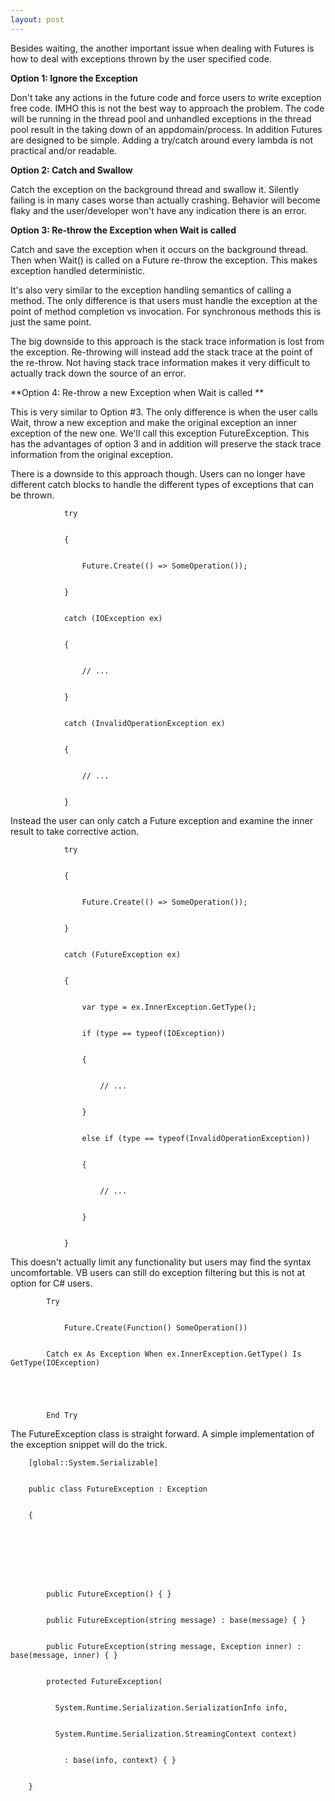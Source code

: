 ```yaml
---
layout: post
---
```

Besides waiting, the another important issue when dealing with Futures is how
to deal with exceptions thrown by the user specified code.

**Option 1: Ignore the Exception**

Don't take any actions in the future code and force users to write exception
free code. IMHO this is not the best way to approach the problem. The code
will be running in the thread pool and unhandled exceptions in the thread pool
result in the taking down of an appdomain/process. In addition Futures are
designed to be simple. Adding a try/catch around every lambda is not
practical and/or readable.

**Option 2: Catch and Swallow**

Catch the exception on the background thread and swallow it. Silently failing
is in many cases worse than actually crashing. Behavior will become flaky and
the user/developer won't have any indication there is an error.

**Option 3: Re-throw the Exception when Wait is called**

Catch and save the exception when it occurs on the background thread. Then
when Wait() is called on a Future re-throw the exception. This makes
exception handled deterministic.

It's also very similar to the exception handling semantics of calling a
method. The only difference is that users must handle the exception at the
point of method completion vs invocation. For synchronous methods this is
just the same point.

The big downside to this approach is the stack trace information is lost from
the exception. Re-throwing will instead add the stack trace at the point of
the re-throw. Not having stack trace information makes it very difficult to
actually track down the source of an error.

**Option 4: Re-throw a new Exception when Wait is called **

This is very similar to Option #3. The only difference is when the user calls
Wait, throw a new exception and make the original exception an inner exception
of the new one. We'll call this exception FutureException. This has the
advantages of option 3 and in addition will preserve the stack trace
information from the original exception.

There is a downside to this approach though. Users can no longer have
different catch blocks to handle the different types of exceptions that can be
thrown.

    
    
                try


                {


                    Future.Create(() => SomeOperation());


                }


                catch (IOException ex)


                {


                    // ...


                }


                catch (InvalidOperationException ex)


                {


                    // ...


                }

Instead the user can only catch a Future exception and examine the inner
result to take corrective action.

    
    
                try


                {


                    Future.Create(() => SomeOperation());


                }


                catch (FutureException ex)


                {


                    var type = ex.InnerException.GetType();


                    if (type == typeof(IOException))


                    {


                        // ...


                    }


                    else if (type == typeof(InvalidOperationException))


                    {


                        // ...


                    }


                }

This doesn't actually limit any functionality but users may find the syntax
uncomfortable. VB users can still do exception filtering but this is not at
option for C# users.

    
    
            Try


                Future.Create(Function() SomeOperation())


            Catch ex As Exception When ex.InnerException.GetType() Is GetType(IOException)


    


            End Try

The FutureException class is straight forward. A simple implementation of the
exception snippet will do the trick.

    
    
        [global::System.Serializable]


        public class FutureException : Exception


        {


    


    


            public FutureException() { }


            public FutureException(string message) : base(message) { }


            public FutureException(string message, Exception inner) : base(message, inner) { }


            protected FutureException(


              System.Runtime.Serialization.SerializationInfo info,


              System.Runtime.Serialization.StreamingContext context)


                : base(info, context) { }


        }

